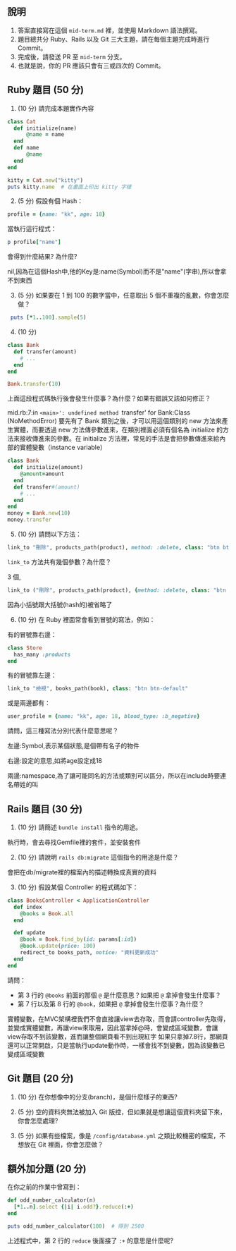 ## 說明

1. 答案直接寫在這個 `mid-term.md` 裡，並使用 Markdown 語法撰寫。
1. 題目總共分 Ruby、Rails 以及 Git 三大主題，請在每個主題完成時進行 Commit。
1. 完成後，請發送 PR 至 `mid-term` 分支。
1. 也就是說，你的 PR 應該只會有三或四次的 Commit。

## Ruby 題目 (50 分)

1. (10 分) 請完成本題實作內容

```ruby
class Cat
  def initialize(name)
      @name = name
  end
  def name
      @name
  end
end

kitty = Cat.new("kitty")
puts kitty.name  # 在畫面上印出 kitty 字樣
```

2. (5 分) 假設有個 Hash：

```ruby
profile = {name: "kk", age: 18}
```

當執行這行程式：

```ruby
p profile["name"]
```

會得到什麼結果? 為什麼?

nil,因為在這個Hash中,他的Key是:name(Symbol)而不是"name"(字串),所以會拿不到東西

3. (5 分) 如果要在 1 到 100 的數字當中，任意取出 5 個不重複的亂數，你會怎麼做？
  ```ruby
   puts [*1..100].sample(5)
   ```
4. (10 分)
```ruby
class Bank
  def transfer(amount)
    # ...
  end
end

Bank.transfer(10)
```

上面這段程式碼執行後會發生什麼事？為什麼？如果有錯誤又該如何修正？

mid.rb:7:in `<main>': undefined method `transfer' for Bank:Class (NoMethodError)
要先有了 Bank 類別之後，才可以用這個類別的 new 方法來產生實體，而要透過 new 方法傳參數進來，在類別裡面必須有個名為 initialize 的方法來接收傳進來的參數。在 initialize 方法裡，常見的手法是會把參數傳進來給內部的實體變數（instance variable）
```ruby
class Bank
  def initialize(amount)
    @amount=amount
  end
  def transfer#(amount)
    # ...
  end
end
money = Bank.new(10)
money.transfer
```

5. (10 分) 請問以下方法：

```ruby
link_to "刪除", products_path(product), method: :delete, class: "btn btn-default"
```

`link_to` 方法共有幾個參數？為什麼？

3 個,
```ruby
link_to ("刪除", products_path(product), {method: :delete, class: "btn btn-default"})
```
因為小括號跟大括號(hash的)被省略了

6. (10 分) 在 Ruby 裡面常會看到冒號的寫法，例如：

有的冒號靠右邊：

```ruby
class Store
  has_many :products
end
```

有的冒號靠左邊：

```ruby
link_to "檢視", books_path(book), class: "btn btn-default"
```

或是兩邊都有：

```ruby
user_profile = {name: "kk", age: 18, blood_type: :b_negative}
```

請問，這三種寫法分別代表什麼意思呢？

左邊:Symbol,表示某個狀態,是個帶有名子的物件

右邊:設定的意思,如將age設定成18

兩邊:namespace,為了讓可能同名的方法或類別可以區分，所以在include時要連名帶姓的叫


## Rails 題目 (30 分)

1. (10 分) 請簡述 `bundle install` 指令的用途。

執行時，會去尋找Gemfile裡的套件，並安裝套件

2. (10 分) 請說明 `rails db:migrate` 這個指令的用途是什麼？

會把在db/migrate裡的檔案內的描述轉換成真實的資料

3. (10 分) 假設某個 Controller 的程式碼如下：

```ruby
class BooksController < ApplicationController
  def index
    @books = Book.all
  end

  def update
    @book = Book.find_by(id: params[:id])
    @book.update(price: 100)
    redirect_to books_path, notice: "資料更新成功"
  end
end
```

請問：
- 第 3 行的 `@books` 前面的那個 `@` 是什麼意思？如果把 `@` 拿掉會發生什麼事？
- 第 7 行以及第 8 行的 `@book`，如果把 `@` 拿掉會發生什麼事？為什麼？

實體變數，在MVC架構裡我們不會直接讓view去存取，而會請controller先取得，並變成實體變數，再讓view來取用，因此當拿掉@時，會變成區域變數，會讓view存取不到該變數，進而讓整個網頁看不到出現紅字
如果只拿掉7.8行，那網頁還可以正常開啟，只是當執行update動作時，一樣會找不到變數，因為該變數已變成區域變數
## Git 題目 (20 分)

1. (10 分) 在你想像中的分支(branch)，是個什麼樣子的東西?

1. (5 分) 空的資料夾無法被加入 Git 版控，但如果就是想讓這個資料夾留下來，你會怎麼處理?

2. (5 分) 如果有些檔案，像是 `/config/database.yml` 之類比較機密的檔案，不想放在 Git 裡面，你會怎麼做？

## 額外加分題 (20 分)

在你之前的作業中曾寫到：

```ruby
def odd_number_calculator(n)
  [*1..n].select {|i| i.odd?}.reduce(:+)
end

puts odd_number_calculator(100)  # 得到 2500
```

上述程式中，第 2 行的 `reduce` 後面接了 `:+` 的意思是什麼呢?

